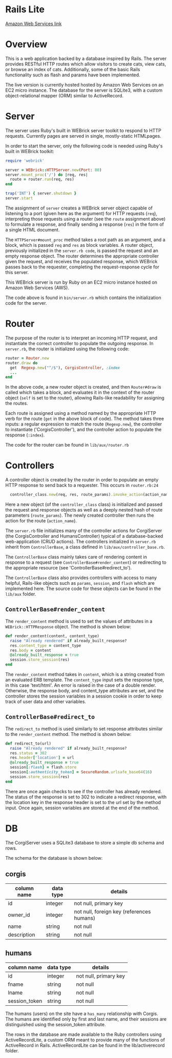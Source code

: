 # Rails Lite
[Amazon Web Services link][heroku]

[heroku]: https://enigmatic-sierra-3429.herokuapp.com

# Overview
This is a web application backed by a database inspired by Rails. The server provides RESTful HTTP routes which allow visitors to create cats, view cats, or browse an index of cats. Additionally, some of the basic Rails functionality such as flash and params have been implemented.

The live version is currently hosted hosted by Amazon Web Services on an EC2 micro instance. The database for the server is SQLite3, with a custom object-relational mapper (ORM) similar to ActiveRecord.

# Server
The server uses Ruby's built in WEBrick server toolkit to respond to HTTP requests. Currently pages are served in single, mostly-static HTMLpages.

In order to start the server, only the following code is needed using Ruby's built in WEBrick toolkit:

```ruby
require 'webrick'

server = WEBrick::HTTPServer.new(Port: 80)
server.mount_proc('/') do |req, res|
  route = router.run(req, res)
end

trap('INT') { server.shutdown }
server.start
```

The assignment of `server` creates a WEBrick server object capable of listening to a port (given here as the argument) for HTTP requests (`req`), interpreting those requests using a router (see the `route` assignment above) to formulate a response, and finally sending a response (`res`) in the form of a single HTML document.

The `HTTPServer#mount_proc` method takes a root path as an argument, and a block, which is passed `req` and `res` as block variables. A router object, previously initialized in the `server.rb code`, is passed the request and an empty response object. The router determines the appropriate controller given the request, and receives the populated response, which WEBrick passes back to the requester, completing the request-response cycle for this server.

This WEBrick server is run by Ruby on an EC2 micro instance hosted on Amazon Web Services (AWS).

The code above is found in `bin/server.rb` which contains the initialization code for the server.

# Router
The purpose of the router is to interpret an incoming HTTP request, and instantiate the correct controller to populate the outgoing response. In `server.rb`, the router is initialized using the following code:

```ruby
router = Router.new
router.draw do
  get  Regexp.new("^/$"), CorgisController, :index
  ...
end
```

In the above code, a new router object is created, and then `Router#draw` is called which takes a block, and evaluates it in the context of the router object (`self` is set to the router), allowing Rails-like readability for assigning the routes.

Each route is assigned using a method named by the appropriate HTTP verb for the route (`get` in the above block of code). The method takes three inputs: a regular expression to match the route (`Regexp.new`), the controller to instantiate ('CorgisController'), and the controller action to populate the response (`:index`).

The code for the router can be found in `lib/aux/router.rb`

# Controllers
A controller object is created by the router in order to populate an empty HTTP response to send back to a requester. This occurs in `router.rb:24`

```ruby
  controller_class.new(req, res, route_params).invoke_action(action_name)
```

Here a new object (of the `controller_class` class) is initialized and passed the request and response objects as well as a deeply nested hash of route parameters (`route_params`). The newly created controller then runs the action for the route (`action_name`).

The `server.rb` file initializes many of the controller actions for CorgiServer (the CorgisController and HumansController) typical of a database-backed web-application (CRUD actions). The controllers initialized in `server.rb` inherit from `ControllerBase`, a class defined in `lib/aux/controller_base.rb`.

The `ControllerBase` class mainly takes care of rendering content in response to a request (see `ControllerBase#render_content`) or redirecting to the appropriate resource (see 'ControllerBase#redirect_to').

The `ControllerBase` class also provides controllers with access to many helpful, Rails-like objects such as `params`, `session`, and `flash` which are implemented here. The source code for these objects can be found in the `lib/aux` folder.

## `ControllerBase#render_content`
The `render_content` method is used to set the values of attributes in a `WEBrick::HTTPResponse` object. The method is shown below:

```ruby
def render_content(content, content_type)
  raise "Already rendered" if already_built_response?
  res.content_type = content_type
  res.body = content
  @already_built_response = true
  session.store_session(res)
end
```

The `render_content` method takes in `content`, which is a string created from an evaluated ERB template. The `content_type` input sets the response type, in this case 'text/html'. An error is raised in the case of a double render. Otherwise, the response body, and content_type attributes are set, and the controller stores the session variables in a session cookie in order to keep track of user data and other variables.

## `ControllerBase#redirect_to`
The `redirect_to` method is used similarly to set response attributes similar to the `render_content` method. The method is shown below:

```ruby
def redirect_to(url)
  raise "Already rendered" if already_built_response?
  res.status = 302
  res.header['location'] = url
  @already_built_response = true
  session[:flash] = flash.store
  session[:authenticity_token] = SecureRandom.urlsafe_base64(16)
  session.store_session(res)
end
```

There are once again checks to see if the controller has already rendered. The status of the response is set to 302 to indicate a redirect response, with the location key in the response header is set to the url set by the method input. Once again, session variables are stored at the end of the method.

# DB
The CorgiServer uses a SQLite3 database to store a simple db schema and rows.

The schema for the database is shown below:

## corgis
column name | data type | details
------------|-----------|-----------------------
id          | integer   | not null, primary key
owner_id    | integer   | not null, foreign key (references humans)
name        | string    | not null
description | string    | not null

## humans
column name | data type | details
------------|-----------|-----------------------
id           | integer   | not null, primary key
fname        | string    | not null
lname        | string    | not null
session_token| string    | not null

The humans (users) on the site have a `has_many` relationship with Corgis. The humans are identified only by first and last name, and their sessions are distinguished using the session_token attribute.

The rows in the database are made available to the Ruby controllers using ActiveRecordLite, a custom ORM meant to provide many of the functions of ActiveRecord in Rails. ActiveRecordLite can be found in the lib/activerecord folder. 
